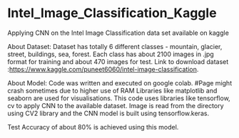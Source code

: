 # Intel_Image_Classification_Kaggle

Applying CNN on the Intel Image Classification data set available on kaggle

About Dataset:
Dataset has totally 6 different classes - mountain, glacier, street, buildings, sea, forest.
Each class has about 2100 images in .jpg format for training and about 470 images for test.
Link to download dataset :https://www.kaggle.com/puneet6060/intel-image-classification.

About Model:
Code was written and executed on google colab. #Page might crash sometimes due to higher use of RAM
Libraries like matplotlib and seaborn are used for visualisations.
This code uses libraries like tensorflow, cv to apply CNN to the available dataset.
Image is read from the directory using CV2 library and the CNN model is built using tensorflow.keras.

Test Accuracy of about 80% is achieved using this model.
